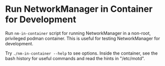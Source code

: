 Run NetworkManager in Container for Development
===============================================

Run `nm-in-container` script for running NetworkManager in a non-root,
privileged  podman container.  This is useful for testing NetworkManager for
development.

Try `./nm-in-container --help` to see options.  Inside the container, see the
bash history for useful commands and read the hints in "/etc/motd".
